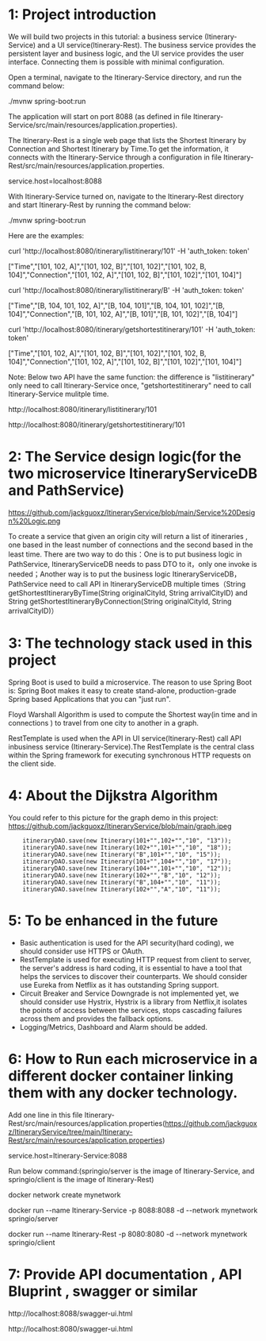 1: Project introduction
=======================
We will build two projects in this tutorial: a business service (Itinerary-Service) and a UI service(Itinerary-Rest). The business service provides the persistent layer and business logic, and the UI service provides the user interface. Connecting them is possible with minimal configuration.

Open a terminal, navigate to the Itinerary-Service directory, and run the command below:

./mvnw spring-boot:run

The application will start on port 8088 (as defined in file Itinerary-Service/src/main/resources/application.properties).
 
The Itinerary-Rest is a single web page that lists the Shortest Itinerary by Connection and  Shortest Itinerary by Time.To get the information, it connects with the Itinerary-Service through a configuration in file Itinerary-Rest/src/main/resources/application.properties.

service.host=localhost:8088
 
With Itinerary-Service turned on, navigate to the Itinerary-Rest directory and start Itinerary-Rest by running the command below:

./mvnw spring-boot:run
 
 
Here are the examples:

curl 'http://localhost:8080/itinerary/listitinerary/101' -H 'auth_token: token'

["Time","[101, 102, A]","[101, 102, B]","[101, 102]","[101, 102, B, 104]","Connection","[101, 102, A]","[101, 102, B]","[101, 102]","[101, 104]"]

curl 'http://localhost:8080/itinerary/listitinerary/B' -H 'auth_token: token'

["Time","[B, 104, 101, 102, A]","[B, 104, 101]","[B, 104, 101, 102]","[B, 104]","Connection","[B, 101, 102, A]","[B, 101]","[B, 101, 102]","[B, 104]"]

curl 'http://localhost:8080/itinerary/getshortestitinerary/101' -H 'auth_token: token'

["Time","[101, 102, A]","[101, 102, B]","[101, 102]","[101, 102, B, 104]","Connection","[101, 102, A]","[101, 102, B]","[101, 102]","[101, 104]"]


Note:
Below two API have the same function: the difference is "listitinerary" only need to call Itinerary-Service once, "getshortestitinerary" need to call Itinerary-Service mulitple time.

http://localhost:8080/itinerary/listitinerary/101

http://localhost:8080/itinerary/getshortestitinerary/101

2: The Service design logic(for the two microservice ItineraryServiceDB and PathService)
============================================

https://github.com/jackguoxz/ItineraryService/blob/main/Service%20Design%20Logic.png

To create a service that given an origin city will return a list of itineraries , one based in the least number of connections and the second   based in the least time. There are two way to do this：One is to put business logic in PathService, ItineraryServiceDB needs to pass DTO to it，only one invoke is needed；Another way is to put the business logic ItineraryServiceDB， PathService need to call API in ItineraryServiceDB multiple times（String getShortestItineraryByTime(String originalCityId, String arrivalCityID) and String getShortestItineraryByConnection(String originalCityId, String arrivalCityID)）


3: The technology stack used in this project
============================================
Spring Boot is used to build a microservice. The reason to use Spring Boot is: Spring Boot makes it easy to create stand-alone, production-grade Spring based Applications that you can "just run".

Floyd Warshall Algorithm is used to compute the Shortest way(in time and in connections ) to travel from one city to another in a graph.

RestTemplate is used when the API in UI service(Itinerary-Rest) call API inbusiness service (Itinerary-Service).The RestTemplate is the central class within the Spring framework for executing synchronous HTTP requests on the client side.

4: About the Dijkstra Algorithm
============================================
You could refer to this picture for the graph demo in this project:
https://github.com/jackguoxz/ItineraryService/blob/main/graph.jpeg

        itineraryDAO.save(new Itinerary(101+"",102+"","10", "13"));
        itineraryDAO.save(new Itinerary(102+"",101+"","10", "18"));
        itineraryDAO.save(new Itinerary("B",101+"","10", "15"));
        itineraryDAO.save(new Itinerary(101+"",104+"","10", "17"));
        itineraryDAO.save(new Itinerary(104+"",101+"","10", "12"));
        itineraryDAO.save(new Itinerary(102+"","B","10", "12"));
        itineraryDAO.save(new Itinerary("B",104+"","10", "11"));
        itineraryDAO.save(new Itinerary(102+"","A","10", "11"));



5: To be enhanced in the future
============================================

- Basic authentication is used for the API security(hard coding), we should consider use HTTPS or OAuth. 
- RestTemplate is used for executing HTTP request from client to server, the server's address is hard coding, it is essential to have a tool that helps the services to discover their counterparts. We should consider use Eureka from Netflix as it has outstanding Spring support.
- Circuit Breaker and Service Downgrade is not implemented yet, we should consider use Hystrix,  Hystrix is a library from Netflix,it isolates the points of access between the services, stops cascading failures across them and provides the fallback options.
- Logging/Metrics, Dashboard and Alarm should be added.

6: How to Run each microservice in a different docker container linking them with any docker technology.
============================================

Add one line in this file Itinerary-Rest/src/main/resources/application.properties(https://github.com/jackguoxz/ItineraryService/tree/main/Itinerary-Rest/src/main/resources/application.properties) 

service.host=Itinerary-Service:8088

Run below command:(springio/server is the image of Itinerary-Service, and springio/client is the image of Itinerary-Rest)

docker network create mynetwork

docker run --name  Itinerary-Service -p 8088:8088 -d --network mynetwork springio/server

docker run --name Itinerary-Rest -p 8080:8080 -d --network mynetwork springio/client

7: Provide API documentation , API Bluprint , swagger or similar
============================================

http://localhost:8088/swagger-ui.html

http://localhost:8080/swagger-ui.html


    
 

